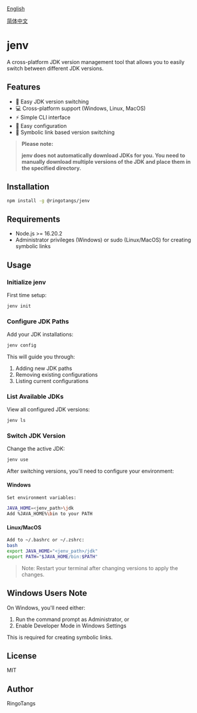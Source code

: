 [English](https://github.com/RingoTangs/jenv#readme)

[简体中文](https://github.com/RingoTangs/jenv/blob/master/README_zh.md)

# jenv

A cross-platform JDK version management tool that allows you to easily switch between different JDK versions.



## Features

- 🚀 Easy JDK version switching
- 💻 Cross-platform support (Windows, Linux, MacOS)
- ⚡️ Simple CLI interface
- 🔧 Easy configuration
- 🎯 Symbolic link based version switching



>**Please note:** 
>
>**jenv does not automatically download JDKs for you. You need to manually download multiple versions of the JDK and place them in the specified directory.**



## Installation

```bash
npm install -g @ringotangs/jenv
```



## Requirements

- Node.js >= 16.20.2
- Administrator privileges (Windows) or sudo (Linux/MacOS) for creating symbolic links



## Usage

### Initialize jenv

First time setup:

```bash
jenv init
```



### Configure JDK Paths

Add your JDK installations:

```bash
jenv config
```


This will guide you through:
1. Adding new JDK paths
2. Removing existing configurations 
3. Listing current configurations



### List Available JDKs

View all configured JDK versions:

```bash
jenv ls
```



### Switch JDK Version

Change the active JDK:

```bash
jenv use
```


After switching versions, you'll need to configure your environment:



#### Windows

```bash
Set environment variables:

JAVA_HOME=<jenv_path>\jdk
Add %JAVA_HOME%\bin to your PATH
```



#### Linux/MacOS

```bash
Add to ~/.bashrc or ~/.zshrc:
bash
export JAVA_HOME="<jenv_path>/jdk"
export PATH="$JAVA_HOME/bin:$PATH"
```


> Note: Restart your terminal after changing versions to apply the changes.



## Windows Users Note

On Windows, you'll need either:
1. Run the command prompt as Administrator, or
2. Enable Developer Mode in Windows Settings

This is required for creating symbolic links.



## License

MIT



## Author

RingoTangs